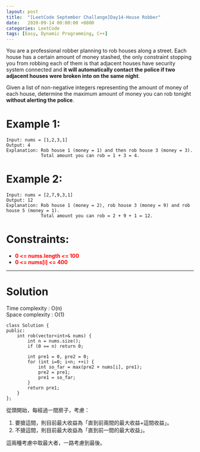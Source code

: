 ```yaml
---
layout: post
title:  "[LeetCode September Challange]Day14-House Robber"
date:   2020-09-14 00:00:00 +0800
categories: LeetCode
tags: [Easy, Dynamic Programming, C++]
---
```

You are a professional robber planning to rob houses along a street. Each house has a certain amount of money stashed, the only constraint stopping you from robbing each of them is that adjacent houses have security system connected and **it will automatically contact the police if two adjacent houses were broken into on the same night**.

Given a list of non-negative integers representing the amount of money of each house, determine the maximum amount of money you can rob tonight **without alerting the police**.

# Example 1:  
	Input: nums = [1,2,3,1]
	Output: 4
	Explanation: Rob house 1 (money = 1) and then rob house 3 (money = 3).
	             Total amount you can rob = 1 + 3 = 4.

# Example 2:  
	Input: nums = [2,7,9,3,1]
	Output: 12
	Explanation: Rob house 1 (money = 2), rob house 3 (money = 9) and rob house 5 (money = 1).
	             Total amount you can rob = 2 + 9 + 1 = 12.
 

# Constraints:  
- **<font color="red">0 <= nums.length <= 100</font>**
- **<font color="red">0 <= nums[i] <= 400</font>**

______________________  

# Solution

Time complexity : O(n)  
Space complexity : O(1)

	class Solution {
	public:
	    int rob(vector<int>& nums) {
	        int n = nums.size();
	        if (0 == n) return 0;
	        
	        int pre1 = 0, pre2 = 0;
	        for (int i=0; i<n; ++i) {
	            int so_far = max(pre2 + nums[i], pre1);
	            pre2 = pre1;
	            pre1 = so_far;
	        }
	        return pre1;
	    }
	};

從頭開始，每經過一間房子，考慮：
1. 要搶這間，則目前最大收益為「直到前兩間的最大收益+這間收益」。
2. 不搶這間，則目前最大收益為「直到前一間的最大收益」。

這兩種考慮中取最大者，一路考慮到最後。
